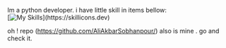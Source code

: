 Im a python developer. i have little skill in items bellow: <br>
[![My Skills](https://skillicons.dev/icons?i=python,django,docker,git,fastapi,postgres,postman,js,html,css,)](https://skillicons.dev)



oh ! repo (https://github.com/AliAkbarSobhanpour/) also is mine . go and check it.
